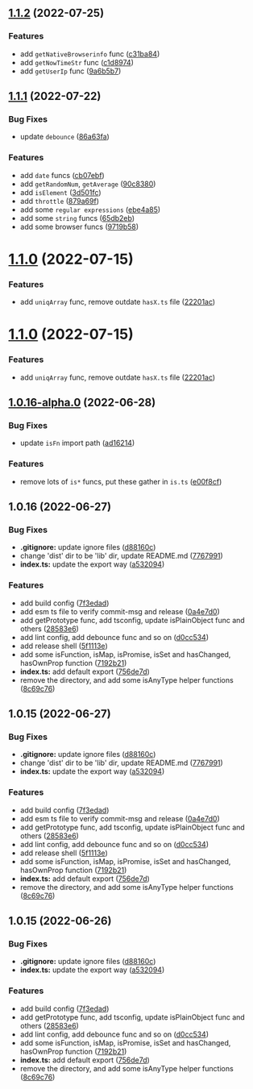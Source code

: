 ## [1.1.2](https://github.com/suressk/sure-utils/compare/v1.1.1...v1.1.2) (2022-07-25)


### Features

* add `getNativeBrowserinfo` func ([c31ba84](https://github.com/suressk/sure-utils/commit/c31ba84d7a61e32f8d4303e5a24d319a02d90a41))
* add `getNowTimeStr` func ([c1d8974](https://github.com/suressk/sure-utils/commit/c1d8974a857b277ffa579363214e26f485368247))
* add `getUserIp` func ([9a6b5b7](https://github.com/suressk/sure-utils/commit/9a6b5b758a6ad84720ff6a9f580eb5e5e3e46467))



## [1.1.1](https://github.com/suressk/sure-utils/compare/v1.1.0...v1.1.1) (2022-07-22)


### Bug Fixes

* update `debounce` ([86a63fa](https://github.com/suressk/sure-utils/commit/86a63fac3edf6221033bc0802003619e7481679f))


### Features

* add `date` funcs ([cb07ebf](https://github.com/suressk/sure-utils/commit/cb07ebf798301a7920b614787a5023e568a5f249))
* add `getRandomNum`, `getAverage` ([90c8380](https://github.com/suressk/sure-utils/commit/90c83801e2884ffd645769e6f347fe5c7ac010d8))
* add `isElement` ([3d501fc](https://github.com/suressk/sure-utils/commit/3d501fc96f621ce71e8a4bda2b6b805cf6b1fa9e))
* add `throttle` ([879a69f](https://github.com/suressk/sure-utils/commit/879a69fd74c299c3ca2f0bf5421a1a7245ec2554))
* add some `regular expressions` ([ebe4a85](https://github.com/suressk/sure-utils/commit/ebe4a85aaf12151b987d9616a1b301896e5b37d4))
* add some `string` funcs ([65db2eb](https://github.com/suressk/sure-utils/commit/65db2eb58e8891172a3d8f47dad5fc2939220248))
* add some browser funcs ([9719b58](https://github.com/suressk/sure-utils/commit/9719b58d646cc2a62fe50c3cd6fda525480b6851))



# [1.1.0](https://github.com/suressk/sure-utils/compare/v1.0.16-alpha.0...v1.1.0) (2022-07-15)


### Features

* add `uniqArray` func, remove outdate `hasX.ts` file ([22201ac](https://github.com/suressk/sure-utils/commit/22201ac086b2aa9694ce23722bca038adb3addfd))



# [1.1.0](https://github.com/suressk/sure-utils/compare/v1.0.16-alpha.0...v1.1.0) (2022-07-15)


### Features

* add `uniqArray` func, remove outdate `hasX.ts` file ([22201ac](https://github.com/suressk/sure-utils/commit/22201ac086b2aa9694ce23722bca038adb3addfd))



## [1.0.16-alpha.0](https://github.com/suressk/sure-utils/compare/v1.0.16...v1.0.16-alpha.0) (2022-06-28)


### Bug Fixes

* update `isFn` import path ([ad16214](https://github.com/suressk/sure-utils/commit/ad162146ccee23dc69eeebfd0b611c24fde21afd))


### Features

* remove lots of `is*` funcs, put these gather in `is.ts` ([e00f8cf](https://github.com/suressk/sure-utils/commit/e00f8cf1664ef6763a43d5d3c1bbd67c9987bc7b))



## 1.0.16 (2022-06-27)


### Bug Fixes

* **.gitignore:** update ignore files ([d88160c](https://github.com/suressk/sure-utils/commit/d88160c503c0f6095238a9727ac2ffd034194d54))
* change 'dist' dir to be 'lib' dir, update README.md ([7767991](https://github.com/suressk/sure-utils/commit/7767991826d3176f66f4b118efad6b743c93b258))
* **index.ts:** update the export way ([a532094](https://github.com/suressk/sure-utils/commit/a53209469d5c8ab1f5e6d38416761d523de7bf29))


### Features

* add build config ([7f3edad](https://github.com/suressk/sure-utils/commit/7f3edad830a0b93ef9c8c6e7fcf2f474dc8f60ed))
* add esm ts file to verify commit-msg and release ([0a4e7d0](https://github.com/suressk/sure-utils/commit/0a4e7d08d95b632f709f22d31a0ecf3a0a944d17))
* add getPrototype func, add tsconfig, update isPlainObject func and others ([28583e6](https://github.com/suressk/sure-utils/commit/28583e6f9dd81a38417a90b28b4bed973ea47987))
* add lint config, add debounce func and so on ([d0cc534](https://github.com/suressk/sure-utils/commit/d0cc5344dc0ae82be8b5c531e4ea008ab27fa8da))
* add release shell ([5f1113e](https://github.com/suressk/sure-utils/commit/5f1113e6177b2fc4455885f4460037afae8be7d4))
* add some isFunction, isMap, isPromise, isSet and hasChanged, hasOwnProp function ([7192b21](https://github.com/suressk/sure-utils/commit/7192b21eaef2a337c53b0cafce0a471c5a72b931))
* **index.ts:** add default export ([756de7d](https://github.com/suressk/sure-utils/commit/756de7d57afdd328441aff7df32faa52f54a6436))
* remove the  directory, and add some isAnyType helper functions ([8c69c76](https://github.com/suressk/sure-utils/commit/8c69c76347b7a77c6ea285a22f4cdf3cb9977c44))



## 1.0.15 (2022-06-27)


### Bug Fixes

* **.gitignore:** update ignore files ([d88160c](https://github.com/suressk/sure-utils/commit/d88160c503c0f6095238a9727ac2ffd034194d54))
* change 'dist' dir to be 'lib' dir, update README.md ([7767991](https://github.com/suressk/sure-utils/commit/7767991826d3176f66f4b118efad6b743c93b258))
* **index.ts:** update the export way ([a532094](https://github.com/suressk/sure-utils/commit/a53209469d5c8ab1f5e6d38416761d523de7bf29))


### Features

* add build config ([7f3edad](https://github.com/suressk/sure-utils/commit/7f3edad830a0b93ef9c8c6e7fcf2f474dc8f60ed))
* add esm ts file to verify commit-msg and release ([0a4e7d0](https://github.com/suressk/sure-utils/commit/0a4e7d08d95b632f709f22d31a0ecf3a0a944d17))
* add getPrototype func, add tsconfig, update isPlainObject func and others ([28583e6](https://github.com/suressk/sure-utils/commit/28583e6f9dd81a38417a90b28b4bed973ea47987))
* add lint config, add debounce func and so on ([d0cc534](https://github.com/suressk/sure-utils/commit/d0cc5344dc0ae82be8b5c531e4ea008ab27fa8da))
* add release shell ([5f1113e](https://github.com/suressk/sure-utils/commit/5f1113e6177b2fc4455885f4460037afae8be7d4))
* add some isFunction, isMap, isPromise, isSet and hasChanged, hasOwnProp function ([7192b21](https://github.com/suressk/sure-utils/commit/7192b21eaef2a337c53b0cafce0a471c5a72b931))
* **index.ts:** add default export ([756de7d](https://github.com/suressk/sure-utils/commit/756de7d57afdd328441aff7df32faa52f54a6436))
* remove the  directory, and add some isAnyType helper functions ([8c69c76](https://github.com/suressk/sure-utils/commit/8c69c76347b7a77c6ea285a22f4cdf3cb9977c44))



## 1.0.15 (2022-06-26)


### Bug Fixes

* **.gitignore:** update ignore files ([d88160c](https://github.com/suressk/sure-utils/commit/d88160c503c0f6095238a9727ac2ffd034194d54))
* **index.ts:** update the export way ([a532094](https://github.com/suressk/sure-utils/commit/a53209469d5c8ab1f5e6d38416761d523de7bf29))


### Features

* add build config ([7f3edad](https://github.com/suressk/sure-utils/commit/7f3edad830a0b93ef9c8c6e7fcf2f474dc8f60ed))
* add getPrototype func, add tsconfig, update isPlainObject func and others ([28583e6](https://github.com/suressk/sure-utils/commit/28583e6f9dd81a38417a90b28b4bed973ea47987))
* add lint config, add debounce func and so on ([d0cc534](https://github.com/suressk/sure-utils/commit/d0cc5344dc0ae82be8b5c531e4ea008ab27fa8da))
* add some isFunction, isMap, isPromise, isSet and hasChanged, hasOwnProp function ([7192b21](https://github.com/suressk/sure-utils/commit/7192b21eaef2a337c53b0cafce0a471c5a72b931))
* **index.ts:** add default export ([756de7d](https://github.com/suressk/sure-utils/commit/756de7d57afdd328441aff7df32faa52f54a6436))
* remove the  directory, and add some isAnyType helper functions ([8c69c76](https://github.com/suressk/sure-utils/commit/8c69c76347b7a77c6ea285a22f4cdf3cb9977c44))



